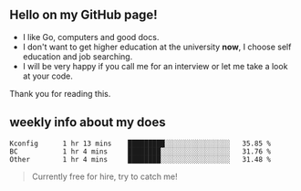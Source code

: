 ## Hello on my GitHub page!

- I like Go, computers and good docs.
- I don't want to get higher education at the university **now**, I choose self education and job searching.
- I will be very happy if you call me for an interview or let me take a look at your code.

Thank you for reading this.

## weekly info about my does
<!--START_SECTION:waka-->

```text
Kconfig      1 hr 13 mins    █████████░░░░░░░░░░░░░░░░   35.85 %
BC           1 hr 4 mins     ████████░░░░░░░░░░░░░░░░░   31.76 %
Other        1 hr 4 mins     ████████░░░░░░░░░░░░░░░░░   31.48 %
```

<!--END_SECTION:waka-->

> Currently free for hire, try to catch me!
